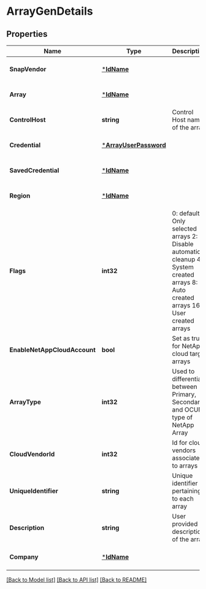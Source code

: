 # ArrayGenDetails

## Properties
Name | Type | Description | Notes
------------ | ------------- | ------------- | -------------
**SnapVendor** | [***IdName**](IdName.md) |  | [optional] [default to null]
**Array** | [***IdName**](IdName.md) |  | [optional] [default to null]
**ControlHost** | **string** | Control Host name of the array | [optional] [default to null]
**Credential** | [***ArrayUserPassword**](ArrayUserPassword.md) |  | [optional] [default to null]
**SavedCredential** | [***IdName**](IdName.md) |  | [optional] [default to null]
**Region** | [***IdName**](IdName.md) |  | [optional] [default to null]
**Flags** | **int32** | 0: default 1: Only selected arrays 2: Disable automatic cleanup 4: System created arrays 8: Auto created arrays 16: User created arrays | [optional] [default to FLAGS.0_]
**EnableNetAppCloudAccount** | **bool** | Set as true for NetApp cloud target arrays | [optional] [default to null]
**ArrayType** | **int32** | Used to differentiate between Primary, Secondary, and OCUM type of NetApp Array | [optional] [default to null]
**CloudVendorId** | **int32** | Id for cloud vendors associated to arrays | [optional] [default to null]
**UniqueIdentifier** | **string** | Unique identifier pertaining to each array | [optional] [default to null]
**Description** | **string** | User provided description of the array | [optional] [default to null]
**Company** | [***IdName**](IdName.md) |  | [optional] [default to null]

[[Back to Model list]](../README.md#documentation-for-models) [[Back to API list]](../README.md#documentation-for-api-endpoints) [[Back to README]](../README.md)

